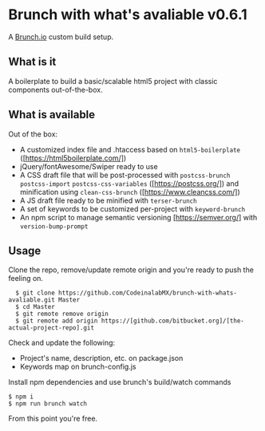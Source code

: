 # Brunch with what's avaliable v0.6.1
A [Brunch.io](http://brunch.io) custom build setup.

## What is it
A boilerplate to build a basic/scalable html5 project with classic components out-of-the-box.

## What is available
Out of the box:
* A customized index file and .htaccess based on `html5-boilerplate` ([https://html5boilerplate.com/])
* jQuery/fontAwesome/Swiper ready to use
* A CSS draft file that will be post-processed with `postcss-brunch` `postcss-import` `postcss-css-variables` ([https://postcss.org/]) and minification using `clean-css-brunch` ([https://www.cleancss.com/])
* A JS draft file ready to be minified with `terser-brunch`
* A set of keywords to be customized per-project with `keyword-brunch`
* An npm script to manage semantic versioning [https://semver.org/] with `version-bump-prompt`

## Usage
Clone the repo, remove/update remote origin and you're ready to push the feeling on.

```
  $ git clone https://github.com/CodeinalabMX/brunch-with-whats-avaliable.git Master
  $ cd Master
  $ git remote remove origin
  $ git remote add origin https://[github.com/bitbucket.org]/[the-actual-project-repo].git
```

Check and update the following:

* Project's name, description, etc. on package.json
* Keywords map on brunch-config.js

Install npm dependencies and use brunch's build/watch commands

```
$ npm i
$ npm run brunch watch
```

From this point you're free.